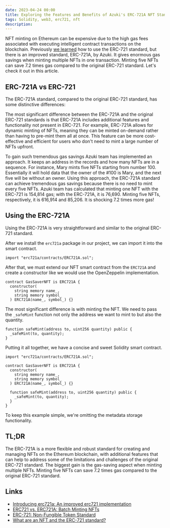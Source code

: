 ```yaml
---
date: 2023-04-24 00:00
title: Exploring the Features and Benefits of Azuki's ERC-721A NFT Standard
tags: Solidity, web3, erc721, nft
description:
---
```


NFT minting on Ethereum can be expensive due to the high gas fees associated with executing intelligent contract transactions on the blockchain. Previously [we learned](https://kristaps.me/blog/solidity-erc-721/) how to use the ERC-721 standard, but there is an improved standard, ERC-721A, by Azuki. It gives enormous gas savings when minting multiple NFTs in one transaction. Minting five NFTs can save 7.2 times gas compared to the original ERC-721 standard. Let's check it out in this article.

## ERC-721A vs ERC-721

The ERC-721A standard, compared to the original ERC-721 standard, has some distinctive differences:

The most significant difference between the ERC-721A and the original ERC-721 standards is that ERC-721A includes additional features and functionality not present in ERC-721. For example, ERC-721A allows for dynamic minting of NFTs, meaning they can be minted on-demand rather than having to pre-mint them all at once. This feature can be more cost-effective and efficient for users who don't need to mint a large number of NFTs upfront.

To gain such tremendous gas savings Azuki team has implemented an approach. It keeps an address in the records and how many NFTs are in a sequence. For instance, Mary mints five NFTs starting from number 100. Essentially it will hold data that the owner of the #100 is Mary, and the next five will be without an owner. Using this approach, the ERC-721A standard can achieve tremendous gas savings because there is no need to mint every five NFTs. Azuki team has calculated that minting one NFT with the ERC-721 is 154,814 gas; with the ERC-721A, it is 76,690. Minting five NFTs, respectively, it is 616,914 and 85,206. It is shocking 7.2 times more gas!

## Using the ERC-721A

Using the ERC-721A is very straightforward and similar to the original ERC-721 standard.

After we install the `erc721a` package in our project, we can import it into the smart contract.

```solidity
import "erc721a/contracts/ERC721A.sol";
```

After that, we must extend our NFT smart contract from the `ERC721A` and create a constructor like we would use the OpenZeppelin implementation.

```solidity
contract GasSaverNFT is ERC721A {
  constructor(
    string memory name_,
    string memory symbol_
  ) ERC721A(name_, symbol_) {}
```

The most significant difference is with minting the NFT. We need to pass the `_safeMint` function not only the address we want to mint to but also the quantity.

```solidity
function safeMint(address to, uint256 quantity) public {
  _safeMint(to, quantity);
}
```

Putting it all together, we have a concise and sweet Solidity smart contract.

```solidity
import "erc721a/contracts/ERC721A.sol";

contract GasSaverNFT is ERC721A {
  constructor(
    string memory name_,
    string memory symbol_
  ) ERC721A(name_, symbol_) {}

  function safeMint(address to, uint256 quantity) public {
    _safeMint(to, quantity);
  }
}
```

To keep this example simple, we're omitting the metadata storage functionality.

## TL;DR

The ERC-721A is a more flexible and robust standard for creating and managing NFTs on the Ethereum blockchain, with additional features that can help to address some of the limitations and challenges of the original ERC-721 standard. The biggest gain is the gas-saving aspect when minting multiple NFTs. Minting five NFTs can save 7.2 times gas compared to the original ERC-721 standard.

## Links

- [Introducing erc721a: An improved erc721 implementation](https://www.azuki.com/erc721a)
- [ERC721 vs. ERC721A: Batch Minting NFTs](https://www.alchemy.com/blog/erc721-vs-erc721a-batch-minting-nfts)
- [ERC-721: Non-Fungible Token Standard](https://eips.ethereum.org/EIPS/eip-721)
- [What are an NFT and the ERC-721 standard?](https://kristaps.me/blog/solidity-erc-721/)
